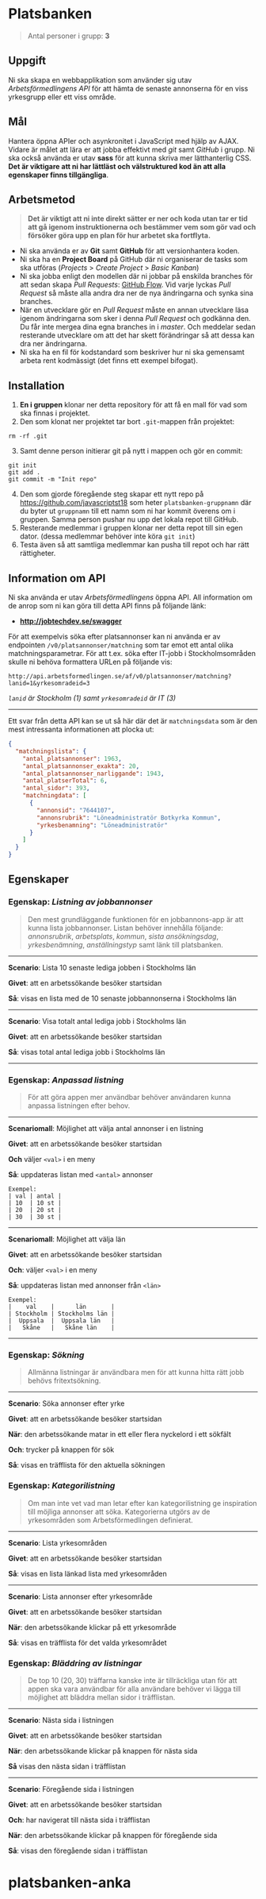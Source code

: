 # Platsbanken

> Antal personer i grupp: **3**

## Uppgift
Ni ska skapa en webbapplikation som använder sig utav _Arbetsförmedlingens API_ för att hämta de senaste annonserna för en viss yrkesgrupp eller ett viss område. 

## Mål
Hantera öppna APIer och asynkronitet i JavaScript med hjälp av AJAX. Vidare är målet att lära er att jobba effektivt med _git_ samt _GitHub_ i grupp. Ni ska också använda er utav **sass** för att kunna skriva mer lätthanterlig CSS. **Det är viktigare att ni har lättläst och välstruktured kod än att alla egenskaper finns tillgängliga**. 

## Arbetsmetod

> **Det är viktigt att ni inte direkt sätter er ner och koda utan tar er tid att gå igenom instruktionerna och bestämmer vem som gör vad och försöker göra upp en plan för hur arbetet ska fortflyta.**

* Ni ska använda er av **Git** samt **GitHub** för att versionhantera koden.
* Ni ska ha en **Project Board** på GitHub där ni organiserar de tasks som ska utföras (_Projects_ > _Create Project_ > _Basic Kanban_)
* Ni ska jobba enligt den modellen där ni jobbar på enskilda branches för att sedan skapa _Pull Requests_: [GitHub Flow](https://guides.github.com/introduction/flow/). Vid varje lyckas _Pull Request_ så måste alla andra dra ner de nya ändringarna och synka sina branches.
* När en utvecklare gör en _Pull Request_ måste en annan utvecklare läsa igenom ändringarna som sker i denna _Pull Request_ och godkänna den. Du får inte mergea dina egna branches in i _master_. Och meddelar sedan resterande utvecklare om att det har skett förändringar så att dessa kan dra ner ändringarna.
* Ni ska ha en fil för kodstandard som beskriver hur ni ska gemensamt arbeta rent kodmässigt (det finns ett exempel bifogat).

## Installation

1. **En i gruppen** klonar ner detta repository för att få en mall för vad som ska finnas i projektet. 
2. Den som klonat ner projektet tar bort `.git`-mappen från projektet:
```
rm -rf .git
```
3. Samt denne person initierar git på nytt i mappen och gör en commit:
```
git init
git add .
git commit -m "Init repo"
```
4. Den som gjorde föregående steg skapar ett nytt repo på https://github.com/javascriptst18 som heter `platsbanken-gruppnamn` där du byter ut `gruppnamn` till ett namn som ni har kommit överens om i gruppen. Samma person pushar nu upp det lokala repot till GitHub.
5. Resterande medlemmar i gruppen klonar ner detta repot till sin egen dator. (dessa medlemmar behöver inte köra `git init`)
6. Testa även så att samtliga medlemmar kan pusha till repot och har rätt rättigheter.

## Information om API

Ni ska använda er utav _Arbetsförmedlingens_ öppna API. All information om de anrop som ni kan göra till detta API finns på följande länk: 

* **http://jobtechdev.se/swagger**

För att exempelvis söka efter platsannonser kan ni använda er av endpointen `/v0/platsannonser/matchning` som tar emot ett antal olika matchningsparametrar. För att t.ex. söka efter IT-jobb i Stockholmsområden skulle ni behöva formattera URLen på följande vis:

```http
http://api.arbetsformedlingen.se/af/v0/platsannonser/matchning?lanid=1&yrkesomradeid=3
```
_`lanid` är Stockholm (1) samt `yrkesomradeid` är IT (3)_

---

Ett svar från detta API kan se ut så här där det är `matchningsdata` som är den mest intressanta informationen att plocka ut:

```json
{
  "matchningslista": {
    "antal_platsannonser": 1963,
    "antal_platsannonser_exakta": 20,
    "antal_platsannonser_narliggande": 1943,
    "antal_platserTotal": 6,
    "antal_sidor": 393,
    "matchningdata": [
      {
        "annonsid": "7644107",
        "annonsrubrik": "Löneadministratör Botkyrka Kommun",
        "yrkesbenamning": "Löneadministratör"
      }
    ]
  }
}
```

## Egenskaper

### Egenskap: _Listning av jobbannonser_

> Den mest grundläggande funktionen för en jobbannons-app
är att kunna lista jobbannonser. Listan behöver innehålla följande: _annonsrubrik_, _arbetsplats_, _kommun_, _sista ansökningsdag_, _yrkesbenämning_, _anställningstyp_ samt länk till platsbanken.

---

**Scenario**: Lista 10 senaste lediga jobben i Stockholms län

**Givet**:  att en arbetssökande besöker startsidan

**Så**: visas en lista med de 10 senaste jobbannonserna i Stockholms län

---

**Scenario**: Visa totalt antal lediga jobb i Stockholms län

**Givet**: att en arbetssökande besöker startsidan

**Så**: visas total antal lediga jobb i Stockholms län

---


### **Egenskap**: _Anpassad listning_
  
> För att göra appen mer användbar behöver användaren kunna anpassa listningen efter behov. 

---

**Scenariomall**: Möjlighet att välja antal annonser i en listning

**Givet**: att en arbetssökande besöker startsidan

**Och** väljer `<val>` i en meny

**Så**: uppdateras listan med `<antal>` annonser

```
Exempel:
| val | antal |
| 10  | 10 st |
| 20  | 20 st |
| 30  | 30 st |
```

---

**Scenariomall**: Möjlighet att välja län 

**Givet**: att en arbetssökande besöker startsidan

**Och**: väljer `<val>` i en meny

**Så**: uppdateras listan med annonser från `<län>`

```
Exempel:
|    val    |      län       |
| Stockholm | Stockholms län |
|  Uppsala  |  Uppsala län   |
|   Skåne   |   Skåne län    |
```

---

### **Egenskap**: _Sökning_
> Allmänna listningar är användbara men för att kunna hitta rätt jobb behövs fritextsökning.

---

**Scenario**: Söka annonser efter yrke

**Givet**: att en arbetssökande besöker startsidan

**När**: den arbetssökande matar in ett eller flera nyckelord i ett sökfält

**Och**: trycker på knappen för sök

**Så**: visas en träfflista för den aktuella sökningen

### **Egenskap**: _Kategorilistning_
> Om man inte vet vad man letar efter kan kategorilistning ge inspiration till möjliga annonser att söka. Kategorierna utgörs av de yrkesområden som Arbetsförmedlingen definierat.

---

**Scenario**: Lista yrkesområden

**Givet**: att en arbetssökande besöker startsidan

**Så**: visas en lista länkad lista med yrkesområden

---

**Scenario**: Lista annonser efter yrkesområde

**Givet**: att en arbetssökande besöker startsidan

**När**: den arbetssökande klickar på ett yrkesområde

**Så**: visas en träfflista för det valda yrkesområdet


### **Egenskap**: _Bläddring av listningar_

>De top 10 (20, 30) träffarna kanske inte är tillräckliga utan för att appen ska vara användbar för alla användare behöver vi lägga till möjlighet att bläddra mellan sidor i träfflistan.

---

**Scenario**: Nästa sida i listningen

**Givet**: att en arbetssökande besöker startsidan

**När**: den arbetssökande klickar på knappen för nästa sida

**Så** visas den nästa sidan i träfflistan

---

**Scenario**: Föregående sida i listningen

**Givet**: att en arbetssökande besöker startsidan

**Och**: har navigerat till nästa sida i träfflistan

**När**: den arbetssökande klickar på knappen för föregående sida

**Så**: visas den föregående sidan i träfflistan
# platsbanken-anka
